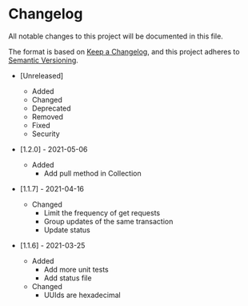 # Changelog
All notable changes to this project will be documented in this file.

The format is based on [Keep a Changelog](https://keepachangelog.com/en/1.0.0/),
and this project adheres to [Semantic Versioning](https://semver.org/spec/v2.0.0.html).

- [Unreleased]
  - Added
  - Changed
  - Deprecated
  - Removed
  - Fixed
  - Security

- [1.2.0] - 2021-05-06
  - Added
    - Add pull method in Collection

- [1.1.7] - 2021-04-16
  - Changed
    - Limit the frequency of get requests
    - Group updates of the same transaction
    - Update status

- [1.1.6] - 2021-03-25
  - Added
    - Add more unit tests
    - Add status file
  - Changed
    - UUIds are hexadecimal
